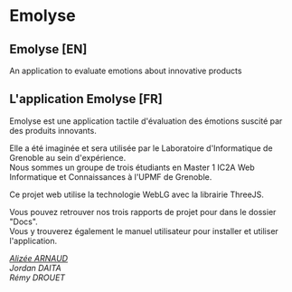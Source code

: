 # Emolyse
## Emolyse [EN]
An application to evaluate emotions about innovative products

## L'application Emolyse [FR]

Emolyse est une application tactile d'évaluation des émotions suscité par des produits innovants.

Elle a été imaginée et sera utilisée par le Laboratoire d'Informatique de Grenoble au sein d'expérience.   
Nous sommes un groupe de trois étudiants en Master 1 IC2A Web Informatique et Connaissances à l'UPMF de Grenoble.

Ce projet web utilise la technologie WebLG avec la librairie ThreeJS.

Vous pouvez retrouver nos trois rapports de projet pour dans le dossier "Docs".  
Vous y trouverez également le manuel utilisateur pour installer et utiliser l'application. 

[*Alizée ARNAUD*](http://alizee-arnaud.com)  
*Jordan DAITA*  
*Rémy DROUET*


